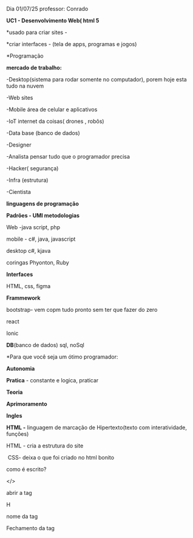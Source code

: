 Dia 01/07/25   professor: Conrado



**UC1 - Desenvolvimento Web( html 5**







\*usado para criar sites -

\*criar interfaces - (tela de apps, programas e jogos)

\*Programação



**mercado de trabalho:**

-Desktop(sistema para rodar somente no computador), porem hoje esta tudo na nuvem

-Web sites

-Mobile  área de celular e aplicativos

-IoT internet da coisas( drones , robôs)

-Data base (banco de dados)





-Designer

-Analista pensar tudo que o programador precisa

-Hacker( segurança)

-Infra (estrutura)

-Cientista



**linguagens de programação**





**Padrões - UMl metodologias**



Web -java script, php



mobile - c#, java, javascript

desktop c#, kjava

coringas Phyonton, Ruby





**Interfaces**

HTML, css, figma





**Frammework**



bootstrap- vem copm tudo pronto sem ter que fazer do zero

react

Ionic



**DB**(banco de dados) sql, noSql







\*Para  que você  seja um ótimo programador:



**Autonomia**

**Pratica** - constante e logica, praticar

**Teoria**

**Aprimoramento**

**Ingles**





**HTML -** linguagem de marcação de Hipertexto(texto com interatividade, funções)

HTML - cria a estrutura do site

 CSS- deixa o que foi criado no html bonito

como é escrito?

</>

abrir a tag

H

nome da tag

Fechamento da tag

>


